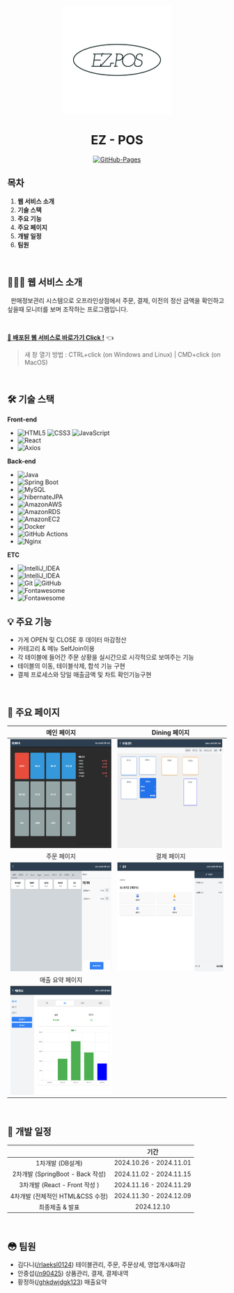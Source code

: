 <div align="center">
  <br />
  
<img src="./images/logo.png" alt="logo Page" height="250px" />

  <br />
  <h1>EZ - POS</h1>
  <a href="#">
  <img src="https://img.shields.io/badge/GitHub%20Pages-Active-AEF359?&logo=github&logoColor=white" alt="GitHub-Pages" />
  </a>
  <br />
</div>

## 목차

1. **웹 서비스 소개**
2. **기술 스택**
3. **주요 기능**
4. **주요 페이지**
5. **개발 일정**
6. **팀원**

<br />

## 💁🏻‍♂ 웹 서비스 소개

&nbsp;&nbsp;판매정보관리 시스템으로 오프라인상점에서 주문, 결제, 이전의 정산 금액을 확인하고 싶을때 모니터를 보며 조작하는 프로그램입니다.

<br />

[**🔗 배포된 웹 서비스로 바로가기 Click !**](http://43.201.18.239/) 👈

> 새 창 열기 방법 : CTRL+click (on Windows and Linux) | CMD+click (on MacOS)

<br />

## 🛠 기술 스택

**Front-end**

- ![HTML5](https://img.shields.io/badge/-HTML5-E34F26?&logo=html5&logoColor=white) ![CSS3](https://img.shields.io/badge/-CSS3-1572B6?&logo=css3&logoColor=white) ![JavaScript](https://img.shields.io/badge/-JavaScript-F7DF1E?&logo=javascript&logoColor=white)
- ![React](https://img.shields.io/badge/-React-61DAFB?&logo=react&logoColor=white)
- ![Axios](https://img.shields.io/badge/-axios-5A29E4?&logo=axios&logoColor=white)


**Back-end**

- ![Java](https://img.shields.io/badge/-Java-ED8B00?&logo=openjdk&logoColor=white)
- ![Spring Boot](https://img.shields.io/badge/-Spring%20Boot-6DB33F?&logo=Spring&logoColor=white)
- ![MySQL](https://img.shields.io/badge/-MySQL-4479A1?&logo=mysql&logoColor=white)
- ![hibernateJPA](https://img.shields.io/badge/-HibernateJPA-59666C?&logo=hibernate&logoColor=white)
- ![AmazonAWS](https://img.shields.io/badge/-Amazon%20AWS-232F3E?&logo=AmazonAWS&logoColor=white)
- ![AmazonRDS](https://img.shields.io/badge/-Amazon%20RDS-527FFF?&logo=amazonrds&logoColor=white)
- ![AmazonEC2](https://img.shields.io/badge/-Amazon%20ec2-FF9900?&logo=AmazonEC2&logoColor=white)
- ![Docker](https://img.shields.io/badge/-Docker-2496ED?&logo=Docker&logoColor=white)
- ![GitHub Actions](https://img.shields.io/badge/-github%20actions-%232671E5.svg?style=for-the-badge&logo=githubactions&logoColor=white)
- ![Nginx](https://img.shields.io/badge/-nginx-%23009639.svg?style=for-the-badge&logo=nginx&logoColor=white)


**ETC**
- ![IntelliJ_IDEA](https://img.shields.io/badge/-IntelliJ_IDEA-000000.svg?&logo=intellij-idea&logoColor=white)
- ![IntelliJ_IDEA](https://img.shields.io/badge/-Visual_Studio_Code-0078D4?&logo=visual%20studio%20code&logoColor=white)
- ![Git](https://img.shields.io/badge/-Git-F05032?&logo=git&logoColor=white) ![GitHub](https://img.shields.io/badge/-GitHub-181717?&logo=github&logoColor=white)
- ![Fontawesome](https://img.shields.io/badge/-Fontawesome-339AF0?&logo=fontawesome&logoColor=white)
- ![Fontawesome](https://img.shields.io/badge/-google_sheets-34A853?&logo=googlesheets&logoColor=white)


## 💡 주요 기능

- 가게 OPEN 및 CLOSE 후 데이터 마감정산
- 카테고리 & 메뉴 SelfJoin이용
- 각 테이블에 들어간 주문 상황을 실시간으로 시각적으로 보여주는 기능
- 테이블의 이동, 테이블삭제, 합석 기능 구현
- 결제 프로세스와 당일 매출금액 및 차트 확인기능구현

<br />

## 📄 주요 페이지

|                               메인 페이지                               |                               Dining 페이지                               |
| :---------------------------------------------------------------------: | :---------------------------------------------------------------------: |
| <img src="./images/main.png" alt="Main Page" height="250px" /> | <img src="./images/dining.png" alt="Dining Page" height="250px" /> |
|                               주문 페이지                               |                               결제 페이지                               |
| <img src="./images/order.png" alt="Order Page" height="250px" /> | <img src="./images/pay.png" alt="Pay Page" height="250px" /> |
|                               매출 요약 페이지                               |          
| <img src="./images/payreport.png" alt="PayReport Page" height="250px" /> |

<br />

## 📅 개발 일정
|                                                              |                               기간                               |
| :--------------------------------------------------: | :--------------------------------------------------------: |
| 1차개발  (DB설계)                                 |                      2024.10.26 - 2024.11.01               |
| 2차개발  (SpringBoot - Back 작성)     |                      2024.11.02 - 2024.11.15               |
| 3차개발  (React - Front 작성 )   |                      2024.11.16 - 2024.11.29               |
| 4차개발  (전체적인 HTML&CSS 수정)   |                      2024.11.30 - 2024.12.09               |
| 최종제출 & 발표   |                     2024.12.10              |

<br />

## 😳 팀원

- 김다니([/rlaeksl0124](https://github.com/rlaeksl0124)) 테이블관리, 주문, 주문상세, 영업개시&마감
- 안중섭([/n90425](https://github.com/n90425)) 상품관리, 결제, 결제내역
- 황정하([/ghkdwjdgk123](https://github.com/ghkdwjdgk123)) 매출요약
